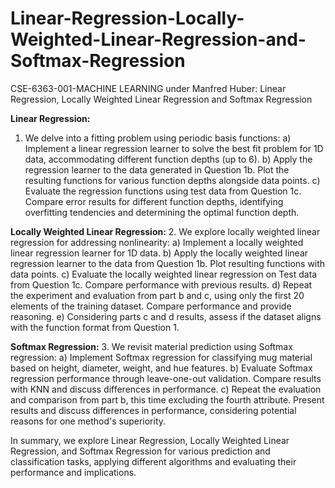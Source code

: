 # Linear-Regression-Locally-Weighted-Linear-Regression-and-Softmax-Regression
CSE-6363-001-MACHINE LEARNING under Manfred Huber: Linear Regression, Locally Weighted Linear Regression and Softmax Regression


**Linear Regression:**
1. We delve into a fitting problem using periodic basis functions:
a) Implement a linear regression learner to solve the best fit problem for 1D data, accommodating different function depths (up to 6).
b) Apply the regression learner to the data generated in Question 1b. Plot the resulting functions for various function depths alongside data points.
c) Evaluate the regression functions using test data from Question 1c. Compare error results for different function depths, identifying overfitting tendencies and determining the optimal function depth.

**Locally Weighted Linear Regression:**
2. We explore locally weighted linear regression for addressing nonlinearity:
a) Implement a locally weighted linear regression learner for 1D data.
b) Apply the locally weighted linear regression learner to the data from Question 1b. Plot resulting functions with data points.
c) Evaluate the locally weighted linear regression on Test data from Question 1c. Compare performance with previous results.
d) Repeat the experiment and evaluation from part b and c, using only the first 20 elements of the training dataset. Compare performance and provide reasoning.
e) Considering parts c and d results, assess if the dataset aligns with the function format from Question 1.

**Softmax Regression:**
3. We revisit material prediction using Softmax regression:
a) Implement Softmax regression for classifying mug material based on height, diameter, weight, and hue features.
b) Evaluate Softmax regression performance through leave-one-out validation. Compare results with KNN and discuss differences in performance.
c) Repeat the evaluation and comparison from part b, this time excluding the fourth attribute. Present results and discuss differences in performance, considering potential reasons for one method's superiority.

In summary, we explore Linear Regression, Locally Weighted Linear Regression, and Softmax Regression for various prediction and classification tasks, applying different algorithms and evaluating their performance and implications.
